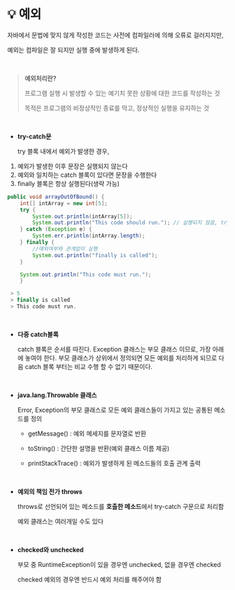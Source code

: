 # 💡 **예외**

자바에서 문법에 맞지 않게 작성한 코드는 사전에 컴파일러에 의해 오류로 걸러지지만,

예외는 컴파일은 잘 되지만 실행 중에 발생하게 된다.

<br>

> **예외처리란?**
>
> 프로그램 실행 시 발생할 수 있는 예기치 못한 상황에 대한 코드를 작성하는 것
>
> 목적은 프로그램의 비정상적인 종료를 막고, 정상적인 실행을 유지하는 것

<br>

- **try-catch문**

  try 블록 내에서 예외가 발생한 경우,

1. 예외가 발생한 이후 문장은 실행되지 않는다
2. 예외와 일치하는 catch 블록이 있다면 문장을 수행한다
3. finally 블록은 항상 실행된다(생략 가능)

```java
public void arrayOutOfBound() {
	int[] intArray = new int[5];
	try {
		System.out.println(intArray[5]);
		System.out.println("This code should run."); // 실행되지 않음, try블럭에서 예외가 발생할 경우, 예외 발생 위치 이후의 문장들은 수행되지 않는다.
	} catch (Exception e) {
		System.err.println(intArray.length);
	} finally {
		//예외여부와 관계없이 실행
		System.out.println("finally is called");
	}

	System.out.println("This code must run.");
	}
```

```java
 > 5
 > finally is called
 > This code must run.
```

<br>

- **다중 catch블록**

  catch 블록은 순서를 따진다.
  Exception 클래스는 부모 클래스 이므로, 가장 아래에 놓여야 한다. 부모 클래스가 상위에서 정의되면 모든 예외를 처리하게 되므로 다음 catch 블록 부터는 비교 수행 할 수 없기 때문이다.

<br>

- **java.lang.Throwable 클래스**

  Error, Exception의 부모 클래스로 모든 예외 클래스들이 가지고 있는 공통된 메소드를 정의

  - getMessage() : 예외 메세지를 문자열로 반환

  - toString() : 간단한 설명을 반환(예외 클래스 이름 제공)

  - printStackTrace() : 예외가 발생하게 된 메소드들의 호출 관계 출력

<br>

- **예외의 책임 전가 throws**

  throws로 선언되어 있는 메소드를 **호출한 메소드**에서 try-catch 구문으로 처리함

  예외 클래스는 여러개일 수도 있다
  
 <br>
 
- **checked와 unchecked**

  부모 중 RuntimeException이 있을 경우엔 unchecked, 없을 경우엔 checked
  
  checked 예외의 경우엔 반드시 예외 처리를 해주어야 함




